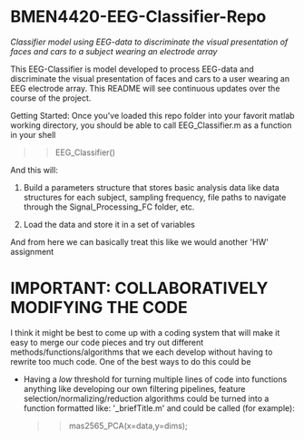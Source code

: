 # BMEN4420-EEG-Classifier-Repo
*Classifier model using EEG-data to discriminate the visual presentation of faces and cars to a subject wearing an electrode array*

This EEG-Classifier is model developed to process EEG-data and discriminate
the visual presentation of faces and cars to a user wearing an EEG electrode
array. This README will see continuous updates over the course of the project.

Getting Started:
Once you've loaded this repo folder into your favorit matlab working directory,
you should be able to call EEG_Classifier.m as a function in your shell

>> EEG_Classifier()

And this will:

1) Build a parameters structure that stores basic analysis data like data 
structures for each subject, sampling frequency, file paths to navigate
through the Signal_Processing_FC folder, etc.

2) Load the data and store it in a set of variables

And from here we can basically treat this like we would  another 'HW' 
assignment

# IMPORTANT: COLLABORATIVELY MODIFYING THE CODE

I think it might be best to come up with a coding system that will make it easy to merge 
our code pieces and try out different methods/functions/algorithms that we each develop without having
to rewrite too much code. One of the best ways to do this could be

- Having a *low* threshold for turning multiple lines of code into functions
  anything like developing our own filtering pipelines, feature selection/normalizing/reduction algorithms could
  be turned into a function formatted like: '<uni>_briefTitle.m'
  and could be called (for example):
  >> mas2565_PCA(x=data,y=dims);
